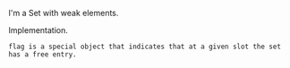 I'm a Set with weak elements. Implementation.	flag is a special object that indicates that at a given slot the set has a free entry.